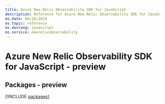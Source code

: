 ```yaml
---
title: Azure New Relic Observability SDK for JavaScript
description: Reference for Azure New Relic Observability SDK for JavaScript
ms.date: 04/18/2024
ms.topic: reference
ms.devlang: javascript
ms.service: newrelicobservability
---
```

# Azure New Relic Observability SDK for JavaScript - preview
## Packages - preview
[!INCLUDE [packages](new-relic-observability-index.md)]